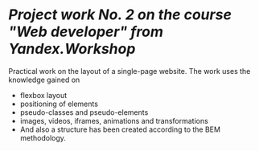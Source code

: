 # *Project work No. 2  on the course "Web developer" from Yandex.Workshop*
Practical work on the layout of a single-page website.
The work uses the knowledge gained on
* flexbox layout
* positioning of elements
* pseudo-classes and pseudo-elements
* images, videos, iframes, animations and transformations
* And also a structure has been created according to the BEM methodology.
